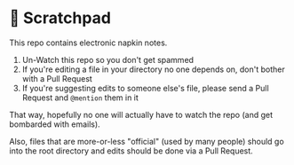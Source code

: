 # :pencil: Scratchpad

This repo contains electronic napkin notes.

1. Un-Watch this repo so you don't get spammed
2. If you're editing a file in your directory no one depends on, don't bother with a Pull Request
3. If you're suggesting edits to someone else's file, please send a Pull Request and `@mention` them in it

That way, hopefully no one will actually have to watch the repo (and get bombarded with emails).

Also, files that are more-or-less "official" (used by many people) should go into the root directory and edits should be done via a Pull Request.

